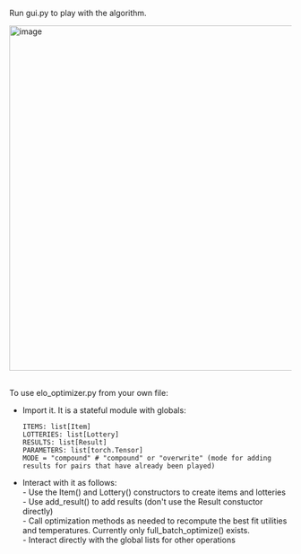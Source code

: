 Run gui.py to play with the algorithm.

<img width="615" alt="image" src="https://github.com/VH-abc/Utility-everything/assets/76539808/10227d68-aa1c-4e70-b6c8-3f7c0b827d2f">
<br><br>

To use elo_optimizer.py from your own file:
- Import it. It is a stateful module with globals:

      ITEMS: list[Item]  
      LOTTERIES: list[Lottery]  
      RESULTS: list[Result]  
      PARAMETERS: list[torch.Tensor]  
      MODE = "compound" # "compound" or "overwrite" (mode for adding results for pairs that have already been played)  
- Interact with it as follows:  
      - Use the Item() and Lottery() constructors to create items and lotteries  
      - Use add_result() to add results (don't use the Result constuctor directly)  
      - Call optimization methods as needed to recompute the best fit utilities and temperatures. Currently only full_batch_optimize() exists.  
      - Interact directly with the global lists for other operations  
